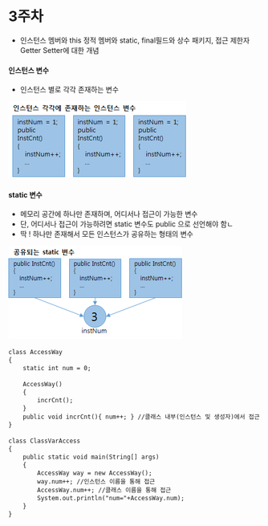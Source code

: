 # 3주차

* 인스턴스 멤버와 this 정적 멤버와 static, final필드와 상수 패키지, 접근 제한자 Getter Setter에 대한 개념

#### 인스턴스 변수

* 인스턴스 별로 각각 존재하는 변수

![](/instance)

#### static 변수

* 메모리 공간에 하나만 존재하며, 어디서나 접근이 가능한 변수
* 단, 어디서나 접근이 가능하려면 static 변수도 public 으로 선언해야 함ㄴ
* 딱 ! 하나만 존재해서 모든 인스턴스가 공유하는 형태의 변수

![](/static)

```
class AccessWay
{
    static int num = 0;
    
    AccessWay()
    {
        incrCnt();
    }
    public void incrCnt(){ num++; } //클래스 내부(인스턴스 및 생성자)에서 접근
}

class ClassVarAccess
{
    public static void main(String[] args)
    {
        AccessWay way = new AccessWay();
        way.num++; //인스턴스 이름을 통해 접근
        AccessWay.num++; //클래스 이름을 통해 접근
        System.out.println("num="+AccessWay.num);
    }
}
```



